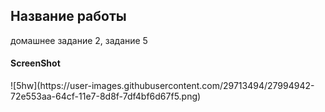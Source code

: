 <h2>Название работы</h2>
домашнее задание 2, задание 5
<h4>ScreenShot</h4>
![5hw](https://user-images.githubusercontent.com/29713494/27994942-72e553aa-64cf-11e7-8d8f-7df4bf6d67f5.png)
